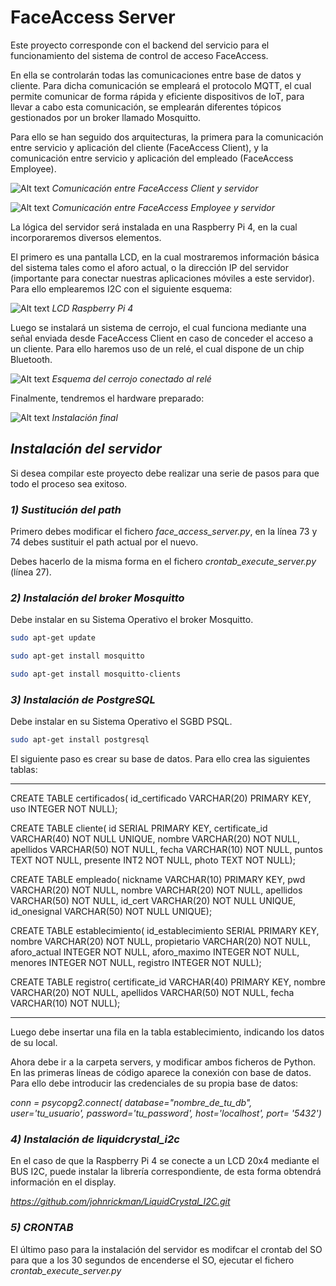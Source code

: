 # FaceAccess Server

Este proyecto corresponde con el backend del servicio para el funcionamiento del sistema de control de acceso FaceAccess.

En ella se controlarán todas las comunicaciones entre base de datos y cliente. Para dicha comunicación se empleará el protocolo MQTT, el cual permite comunicar de forma rápida y eficiente dispositivos de IoT, para llevar a cabo esta comunicación, se emplearán diferentes tópicos gestionados por un broker llamado Mosquitto. 

Para ello se han seguido dos arquitecturas, la primera para la comunicación entre servicio y aplicación del cliente (FaceAccess Client), y la comunicación entre servicio y aplicación del empleado (FaceAccess Employee).

![Alt text](./photos/arch1.png "Comunicación entre FaceAccess Client y servidor")
*Comunicación entre FaceAccess Client y servidor*

![Alt text](./photos/arch2.png "Comunicación entre FaceAccess Employee y servidor")
*Comunicación entre FaceAccess Employee y servidor*

La lógica del servidor será instalada en una Raspberry Pi 4, en la cual incorporaremos diversos elementos.

El primero es una pantalla LCD, en la cual mostraremos información básica del sistema tales como el aforo actual, o la dirección IP del servidor (importante para conectar nuestras aplicaciones móviles a este servidor). Para ello emplearemos I2C con el siguiente esquema:

![Alt text](./photos/lcd.png "LCD Raspberry Pi 4")
*LCD Raspberry Pi 4*

Luego se instalará un sistema de cerrojo, el cual funciona mediante una señal enviada desde FaceAccess Client en caso de conceder el acceso a un cliente. Para ello haremos uso de un relé, el cual dispone de un chip Bluetooth.

![Alt text](./photos/lock.png "Solenoid")
*Esquema del cerrojo conectado al relé*

Finalmente, tendremos el hardware preparado:

![Alt text](./photos/total.png "total")
*Instalación final*

## *Instalación del servidor*

Si desea compilar este proyecto debe realizar una serie de pasos para que todo el proceso sea exitoso.

### *1) Sustitución del path*

Primero debes modificar el fichero *face_access_server.py*, en la línea 73 y 74 debes sustituir el path actual por el nuevo.

Debes hacerlo de la misma forma en el fichero *crontab_execute_server.py* (línea 27).

### *2) Instalación del broker Mosquitto*

Debe instalar en su Sistema Operativo el broker Mosquitto.

   ```sh
   sudo apt-get update

   sudo apt-get install mosquitto

   sudo apt-get install mosquitto-clients
   ```

### *3) Instalación de PostgreSQL*

Debe instalar en su Sistema Operativo el SGBD PSQL.

   ```sh
   sudo apt-get install postgresql
   ```

El siguiente paso es crear su base de datos. Para ello crea las siguientes tablas:

----------------------------------------------------

CREATE TABLE certificados(
    id_certificado VARCHAR(20) PRIMARY KEY,
    uso INTEGER NOT NULL);

CREATE TABLE cliente(
    id SERIAL PRIMARY KEY,
    certificate_id VARCHAR(40) NOT NULL UNIQUE,
    nombre VARCHAR(20) NOT NULL,
    apellidos VARCHAR(50) NOT NULL,
    fecha VARCHAR(10) NOT NULL,
    puntos TEXT NOT NULL,
    presente INT2 NOT NULL,
    photo TEXT NOT NULL);
    
CREATE TABLE empleado(
    nickname VARCHAR(10) PRIMARY KEY,
    pwd VARCHAR(20) NOT NULL,
    nombre VARCHAR(20) NOT NULL,
    apellidos VARCHAR(50) NOT NULL,
    id_cert VARCHAR(20) NOT NULL UNIQUE,
    id_onesignal VARCHAR(50) NOT NULL UNIQUE);

CREATE TABLE establecimiento(
    id_establecimiento SERIAL PRIMARY KEY,
    nombre VARCHAR(20) NOT NULL,
    propietario VARCHAR(20) NOT NULL,
    aforo_actual INTEGER NOT NULL,
    aforo_maximo INTEGER NOT NULL,
    menores INTEGER NOT NULL,
    registro INTEGER NOT NULL);

CREATE TABLE registro(
    certificate_id VARCHAR(40) PRIMARY KEY,
    nombre VARCHAR(20) NOT NULL,
    apellidos VARCHAR(50) NOT NULL,
    fecha VARCHAR(10) NOT NULL);

----------------------------------------------------

Luego debe insertar una fila en la tabla establecimiento, indicando los datos de su local.

Ahora debe ir a la carpeta servers, y modificar ambos ficheros de Python. En las primeras líneas de código aparece la conexión con base de datos. Para ello debe introducir las credenciales de su propia base de datos:

*conn = psycopg2.connect( database="nombre_de_tu_db", user='tu_usuario', password='tu_password', host='localhost', port= '5432')*

### *4) Instalación de liquidcrystal_i2c*

En el caso de que la Raspberry Pi 4 se conecte a un LCD 20x4 mediante el BUS I2C, puede instalar la librería correspondiente, de esta forma obtendrá información en el display.

*https://github.com/johnrickman/LiquidCrystal_I2C.git*


### *5) CRONTAB*

El último paso para la instalación del servidor es modifcar el crontab del SO para que a los 30 segundos de encenderse el SO, ejecutar el fichero *crontab_execute_server.py*

